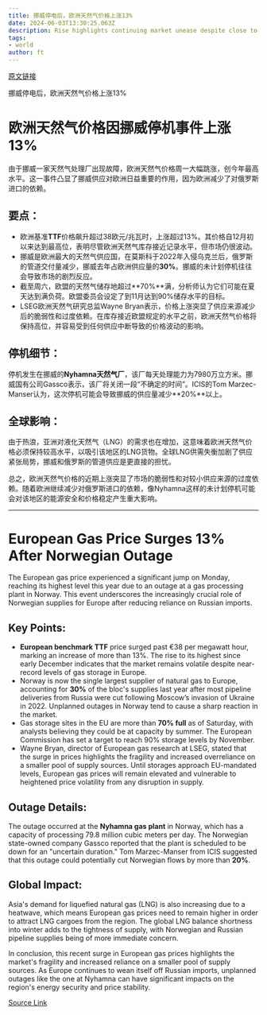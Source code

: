 ```yaml
---
title: 挪威停电后，欧洲天然气价格上涨13%
date: 2024-06-03T13:30:25.063Z
description: Rise highlights continuing market unease despite close to record levels of storage
tags: 
- world
author: ft
---
```


[原文链接](https://ft.com/content/0f4efc5c-639f-466a-b1f5-b188040313ca)

挪威停电后，欧洲天然气价格上涨13%

# 欧洲天然气价格因挪威停机事件上涨13%

由于挪威一家天然气处理厂出现故障，欧洲天然气价格周一大幅跳涨，创今年最高水平。这一事件凸显了挪威供应对欧洲日益重要的作用，因为欧洲减少了对俄罗斯进口的依赖。

## 要点：
- 欧洲基准**TTF**价格飙升超过38欧元/兆瓦时，上涨超过13%。其价格自12月初以来达到最高位，表明尽管欧洲天然气库存接近记录水平，但市场仍很波动。
- 挪威是欧洲最大的天然气供应国，在莫斯科于2022年入侵乌克兰后，俄罗斯的管道交付量减少，挪威去年占欧洲供应量的**30%**。挪威的未计划停机往往会导致市场的剧烈反应。
- 截至周六，欧盟的天然气储存地超过**70%**满，分析师认为它们可能在夏天达到满负荷。欧盟委员会设定了到11月达到90%储存水平的目标。
- LSEG欧洲天然气研究总监Wayne Bryan表示，价格上涨突显了供应来源减少后的脆弱性和过度依赖。在库存接近欧盟规定的水平之前，欧洲天然气价格将保持高位，并容易受到任何供应中断导致的价格波动的影响。

## 停机细节：
停机发生在挪威的**Nyhamna天然气厂**，该厂每天处理能力为7980万立方米。挪威国有公司Gassco表示，该厂将关闭一段“不确定的时间”。ICIS的Tom Marzec-Manser认为，这次停机可能会导致挪威的供应量减少**20%**以上。

## 全球影响：
由于热浪，亚洲对液化天然气（LNG）的需求也在增加，这意味着欧洲天然气价格必须保持较高水平，以吸引该地区的LNG货物。全球LNG供需失衡加剧了供应紧张局势，挪威和俄罗斯的管道供应是更直接的担忧。

总之，欧洲天然气价格的近期上涨突显了市场的脆弱性和对较小供应来源的过度依赖。随着欧洲继续减少对俄罗斯进口的依赖，像Nyhamna这样的未计划停机可能会对该地区的能源安全和价格稳定产生重大影响。

---

# **European Gas Price Surges 13% After Norwegian Outage**

The European gas price experienced a significant jump on Monday, reaching its highest level this year due to an outage at a gas processing plant in Norway. This event underscores the increasingly crucial role of Norwegian supplies for Europe after reducing reliance on Russian imports.

## Key Points:
- **European benchmark TTF** price surged past €38 per megawatt hour, marking an increase of more than 13%. The rise to its highest since early December indicates that the market remains volatile despite near-record levels of gas storage in Europe.
- Norway is now the single largest supplier of natural gas to Europe, accounting for **30%** of the bloc's supplies last year after most pipeline deliveries from Russia were cut following Moscow’s invasion of Ukraine in 2022. Unplanned outages in Norway tend to cause a sharp reaction in the market.
- Gas storage sites in the EU are more than **70% full** as of Saturday, with analysts believing they could be at capacity by summer. The European Commission has set a target to reach 90% storage levels by November.
- Wayne Bryan, director of European gas research at LSEG, stated that the surge in prices highlights the fragility and increased overreliance on a smaller pool of supply sources. Until storages approach EU-mandated levels, European gas prices will remain elevated and vulnerable to heightened price volatility from any disruption in supply.

## Outage Details:
The outage occurred at the **Nyhamna gas plant** in Norway, which has a capacity of processing 79.8 million cubic meters per day. The Norwegian state-owned company Gassco reported that the plant is scheduled to be down for an "uncertain duration." Tom Marzec-Manser from ICIS suggested that this outage could potentially cut Norwegian flows by more than **20%**.

## Global Impact:
Asia's demand for liquefied natural gas (LNG) is also increasing due to a heatwave, which means European gas prices need to remain higher in order to attract LNG cargoes from the region. The global LNG balance shortness into winter adds to the tightness of supply, with Norwegian and Russian pipeline supplies being of more immediate concern.

In conclusion, this recent surge in European gas prices highlights the market's fragility and increased reliance on a smaller pool of supply sources. As Europe continues to wean itself off Russian imports, unplanned outages like the one at Nyhamna can have significant impacts on the region's energy security and price stability.

[Source Link](https://ft.com/content/0f4efc5c-639f-466a-b1f5-b188040313ca)

